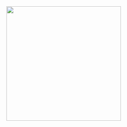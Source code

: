 <img src="https://circleci.com/gh/elsky/nwlfe.svg?style=shield&circle-token=3866cd447c1cef92ed2bc1b776b4ef1a925e1867" width="300">

